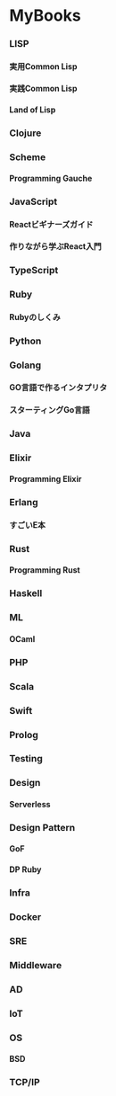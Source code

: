 MyBooks
=======

### LISP
#### 実用Common Lisp
#### 実践Common Lisp
#### Land of Lisp

### Clojure

### Scheme
#### Programming Gauche

### JavaScript
#### Reactビギナーズガイド
#### 作りながら学ぶReact入門

### TypeScript

### Ruby
#### Rubyのしくみ

### Python

### Golang
#### GO言語で作るインタプリタ
#### スターティングGo言語

### Java

### Elixir
#### Programming Elixir

### Erlang
#### すごいE本

### Rust
#### Programming Rust

### Haskell

### ML
#### OCaml

### PHP

### Scala

### Swift

### Prolog

### Testing

### Design
#### Serverless

### Design Pattern
#### GoF
#### DP Ruby

### Infra

### Docker

### SRE

### Middleware

### AD

### IoT

### OS
#### BSD

### TCP/IP

